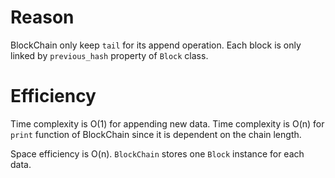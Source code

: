 # Reason
BlockChain only keep ```tail``` for its append operation. Each block is only linked by ```previous_hash``` property of ```Block``` class.

# Efficiency
Time complexity is O(1) for appending new data. Time complexity is O(n) for ```print``` function of BlockChain since it is dependent on the chain length.

Space efficiency is O(n). ```BlockChain``` stores one ```Block``` instance for each data.
